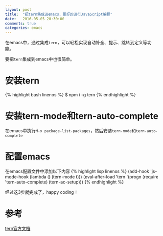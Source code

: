 ```yaml
---
layout: post
title:  "把tern集成进emacs，更好的进行JavaScript编程"
date:   2016-05-05 20:30:00
comments: true
categories: emacs
---
```


在emacs中，通过集成`tern`，可以轻松实现自动补全、提示、跳转到定义等功能。

要把`tern`集成到emacs中也很简单。

# 安装tern
{% highlight bash linenos %}
$ npm i -g tern
{% endhighlight %}

# 安装tern-mode和tern-auto-complete
在emacs中执行`M-x package-list-packages`，然后安装`tern-mode`和`tern-auto-complete`

# 配置emacs
在emacs配置文件中添加以下内容
{% highlight lisp linenos %}
(add-hook 'js-mode-hook (lambda () (tern-mode t)))
(eval-after-load 'tern
   '(progn
      (require 'tern-auto-complete)
      (tern-ac-setup)))
{% endhighlight  %}

经过这3步就完成了，happy coding！

# 参考
[tern官方文档](http://ternjs.net/doc/manual.html)
